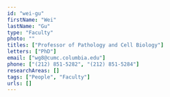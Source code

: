 ```yaml
---
id: "wei-gu"
firstName: "Wei"
lastName: "Gu"
type: "Faculty"
photo: ""
titles: ["Professor of Pathology and Cell Biology"]
letters: ["PhD"]
email: ["wg8@cumc.columbia.edu"]
phone: ["(212) 851-5282", "(212) 851-5284"]
researchAreas: []
tags: ["People", "Faculty"]
urls: []
---
```

